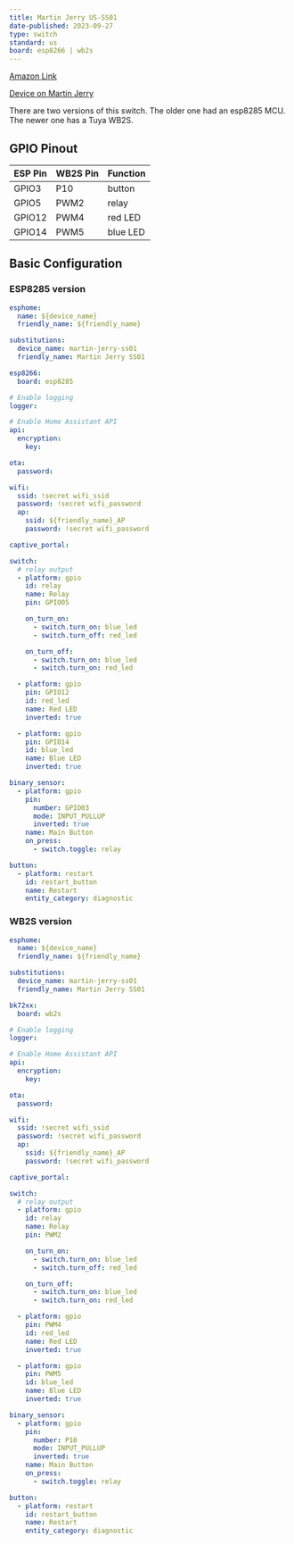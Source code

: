```yaml
---
title: Martin Jerry US-SS01
date-published: 2023-09-27
type: switch
standard: us
board: esp8266 | wb2s
---
```

[Amazon Link](https://amzn.to/3RAaQhx)

[Device on Martin Jerry](https://www.martinjerry.com/us-ss01-support)

There are two versions of this switch. The older one had an esp8285 MCU. The newer one has a Tuya WB2S.

## GPIO Pinout

| ESP Pin | WB2S Pin | Function |
| ------- | -------- | -------- |
| GPIO3 | P10 | button |
| GPIO5 | PWM2 | relay  |
| GPIO12 | PWM4 | red LED  |
| GPIO14 | PWM5 | blue LED |

## Basic Configuration

### ESP8285 version
```yaml
esphome:
  name: ${device_name}
  friendly_name: ${friendly_name}

substitutions:
  device_name: martin-jerry-ss01
  friendly_name: Martin Jerry SS01

esp8266:
  board: esp8285

# Enable logging
logger:

# Enable Home Assistant API
api:
  encryption:
    key:

ota:
  password:

wifi:
  ssid: !secret wifi_ssid
  password: !secret wifi_password
  ap:
    ssid: ${friendly_name}_AP
    password: !secret wifi_password

captive_portal:

switch:
  # relay output
  - platform: gpio
    id: relay
    name: Relay
    pin: GPIO05

    on_turn_on:
      - switch.turn_on: blue_led
      - switch.turn_off: red_led

    on_turn_off:
      - switch.turn_on: blue_led
      - switch.turn_on: red_led

  - platform: gpio
    pin: GPIO12
    id: red_led
    name: Red LED
    inverted: true

  - platform: gpio
    pin: GPIO14
    id: blue_led
    name: Blue LED
    inverted: true

binary_sensor:
  - platform: gpio
    pin:
      number: GPIO03
      mode: INPUT_PULLUP
      inverted: true
    name: Main Button
    on_press:
      - switch.toggle: relay

button:
  - platform: restart
    id: restart_button
    name: Restart
    entity_category: diagnostic
```

### WB2S version
```yaml
esphome:
  name: ${device_name}
  friendly_name: ${friendly_name}

substitutions:
  device_name: martin-jerry-ss01
  friendly_name: Martin Jerry SS01

bk72xx:
  board: wb2s

# Enable logging
logger:

# Enable Home Assistant API
api:
  encryption:
    key:

ota:
  password:

wifi:
  ssid: !secret wifi_ssid
  password: !secret wifi_password
  ap:
    ssid: ${friendly_name}_AP
    password: !secret wifi_password

captive_portal:

switch:
  # relay output
  - platform: gpio
    id: relay
    name: Relay
    pin: PWM2

    on_turn_on:
      - switch.turn_on: blue_led
      - switch.turn_off: red_led

    on_turn_off:
      - switch.turn_on: blue_led
      - switch.turn_on: red_led

  - platform: gpio
    pin: PWM4
    id: red_led
    name: Red LED
    inverted: true

  - platform: gpio
    pin: PWM5
    id: blue_led
    name: Blue LED
    inverted: true

binary_sensor:
  - platform: gpio
    pin:
      number: P10
      mode: INPUT_PULLUP
      inverted: true
    name: Main Button
    on_press:
      - switch.toggle: relay

button:
  - platform: restart
    id: restart_button
    name: Restart
    entity_category: diagnostic
```

